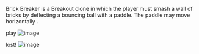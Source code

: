 Brick Breaker is a Breakout clone in which the player must smash a wall of bricks by deflecting a bouncing ball with a paddle. The paddle may move horizontally . 

play 
![image](https://github.com/user-attachments/assets/5fafa4ef-b5b9-4e9b-a492-d6473af98b73)

lost! 
![image](https://github.com/user-attachments/assets/95781fb7-0ae1-4ab1-8900-70ab435e224f)

